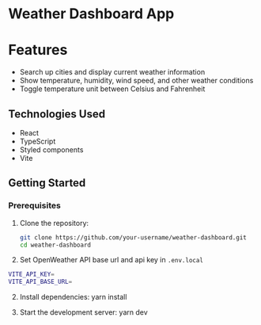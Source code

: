 # Weather Dashboard App

# Features

- Search up cities and display current weather information
- Show temperature, humidity, wind speed, and other weather conditions
- Toggle temperature unit between Celsius and Fahrenheit

## Technologies Used

- React
- TypeScript
- Styled components
- Vite

## Getting Started

### Prerequisites

1. Clone the repository:
   ```bash
   git clone https://github.com/your-username/weather-dashboard.git
   cd weather-dashboard
   ```

2. Set OpenWeather API base url and api key in `.env.local`
```bash
VITE_API_KEY=
VITE_API_BASE_URL=
```

2. Install dependencies:
   yarn install

3. Start the development server:
   yarn dev


